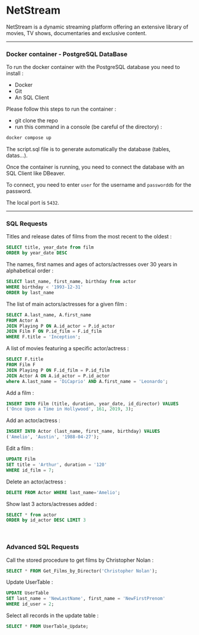 # NetStream
NetStream is a dynamic streaming platform offering an extensive library of movies, TV shows, documentaries and exclusive content.

---

### Docker container - PostgreSQL DataBase

To run the docker container with the PostgreSQL database you need to install :

- Docker
- Git
- An SQL Client

Please follow this steps to run the container :

- git clone the repo
- run this command in a console (be careful of the directory) :

```bash
docker compose up
```

The script.sql file is to generate automatically the database (tables, datas...).

Once the container is running, you need to connect the database with an SQL Client like DBeaver.

To connect, you need to enter `user` for the username and `passworddb` for the password.

The local port is `5432`.

---


### SQL Requests


Titles and release dates of films from the most recent to the oldest :

```sql
SELECT title, year_date from film
ORDER by year_date DESC
```

The names, first names and ages of actors/actresses over 30 years in alphabetical order :
```sql
SELECT last_name, first_name, birthday from actor
WHERE birthday < '1993-12-31'
ORDER by last_name
```

The list of main actors/actresses for a given film :
```sql
SELECT A.last_name, A.first_name
FROM Actor A
JOIN Playing P ON A.id_actor = P.id_actor
JOIN Film F ON P.id_film = F.id_film
WHERE F.title = 'Inception';
```

A list of movies featuring a specific actor/actress :
```sql
SELECT F.title
FROM Film F
JOIN Playing P ON F.id_film = P.id_film
JOIN Actor A ON A.id_actor = P.id_actor
where A.last_name = 'DiCaprio' AND A.first_name = 'Leonardo';
```

Add a film :
```sql
INSERT INTO Film (title, duration, year_date, id_director) VALUES
('Once Upon a Time in Hollywood', 161, 2019, 3);
```

Add an actor/actress :
```sql
INSERT INTO Actor (last_name, first_name, birthday) VALUES
('Amelio', 'Austin', '1988-04-27');
```

Edit a film :
```sql
UPDATE Film
SET title = 'Arthur', duration = '120'
WHERE id_film = 7;
```

Delete an actor/actress :
```sql
DELETE FROM Actor WHERE last_name='Amelio';
```

Show last 3 actors/actresses added :
```sql
SELECT * from actor
ORDER by id_actor DESC LIMIT 3
```

<br>

### Advanced SQL Requests

Call the stored procedure to get films by Christopher Nolan :
```sql
SELECT * FROM Get_Films_by_Director('Christopher Nolan');
```

Update UserTable :
```sql
UPDATE UserTable
SET last_name = 'NewLastName', first_name = 'NewFirstPrenom'
WHERE id_user = 2;
```

Select all records in the update table :
```sql
SELECT * FROM UserTable_Update;
```